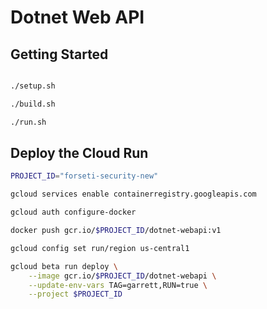 # Dotnet Web API

## Getting Started

```bash

./setup.sh

./build.sh

./run.sh

```

## Deploy the Cloud Run

```bash
PROJECT_ID="forseti-security-new"

gcloud services enable containerregistry.googleapis.com 

gcloud auth configure-docker

docker push gcr.io/$PROJECT_ID/dotnet-webapi:v1

gcloud config set run/region us-central1

gcloud beta run deploy \
    --image gcr.io/$PROJECT_ID/dotnet-webapi \
    --update-env-vars TAG=garrett,RUN=true \
    --project $PROJECT_ID
```